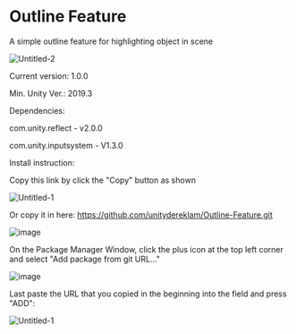 # Outline Feature
 A simple outline feature for highlighting object in scene

![Untitled-2](https://user-images.githubusercontent.com/89197200/163159784-ba7438a3-94c7-41a6-a555-f62efc1bc9e8.png)

Current version: 1.0.0

Min. Unity Ver.: 2019.3

Dependencies:

com.unity.reflect - v2.0.0

com.unity.inputsystem - V1.3.0


Install instruction:

Copy this link by click the "Copy" button as shown

![Untitled-1](https://user-images.githubusercontent.com/89197200/163158626-7bcb641b-8a3d-4bb2-b98d-d84aad768bc9.png)

Or copy it in here: https://github.com/unitydereklam/Outline-Feature.git

![image](https://user-images.githubusercontent.com/89197200/155711442-80521283-4a8f-401f-9a94-f27ed23392d4.png)

On the Package Manager Window, click the plus icon at the top left corner and select "Add package from git URL..."

![image](https://user-images.githubusercontent.com/89197200/155712059-1de25848-2078-49c5-a4b0-bedcc5c1f71f.png)

Last paste the URL that you copied in the beginning into the field and press "ADD":

![Untitled-1](https://user-images.githubusercontent.com/89197200/163159257-d2b7a051-892b-4bba-a277-6f6a257dbbb8.png)
